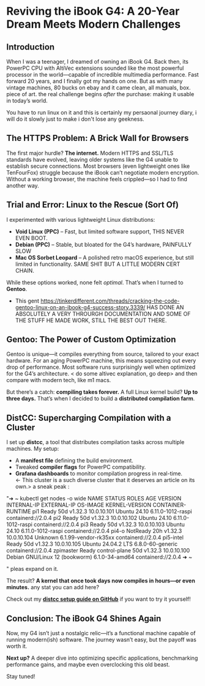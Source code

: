 # **Reviving the iBook G4: A 20-Year Dream Meets Modern Challenges**  

## **Introduction**  
When I was a teenager, I dreamed of owning an iBook G4. Back then, its PowerPC CPU with AltiVec extensions sounded like the most powerful processor in the world—capable of incredible multimedia performance. Fast forward 20 years, and I finally got my hands on one. But as with many vintage machines, 80 bucks on ebay and it came clean, all manuals, box. piece of art. the real challenge begins *after* the purchase: making it usable in today’s world.  

You have to run linux on it and this is certainly my persaonal journey diary, i will do it slowly just to make i don't lose any geekness.

## **The HTTPS Problem: A Brick Wall for Browsers**  
The first major hurdle? **The internet.** Modern HTTPS and SSL/TLS standards have evolved, leaving older systems like the G4 unable to establish secure connections. Most browsers (even lightweight ones like TenFourFox) struggle because the iBook can’t negotiate modern encryption. Without a working browser, the machine feels crippled—so I had to find another way.  

## **Trial and Error: Linux to the Rescue (Sort Of)**  
I experimented with various lightweight Linux distributions:  
- **Void Linux (PPC)** – Fast, but limited software support,    THIS NEVER EVEN BOOT.
- **Debian (PPC)** – Stable, but bloated for the G4’s hardware, PAINFULLY SLOW
- **Mac OS Sorbet Leopard** – A polished retro macOS experience, but still limited in functionality.  SAME SHIT BUT A LITTLE MODERN CERT CHAIN.


While these options worked, none felt *optimal*. That’s when I turned to **Gentoo**.  

- This gent https://tinkerdifferent.com/threads/cracking-the-code-gentoo-linux-on-an-ibook-g4-success-story.3339/ HAS DONE AN ABSOLUTELY A VERY THROURGH DOCUMENTATION AND SOME OF THE STUFF HE MADE WORK, STILL THE BEST OUT THERE.

## **Gentoo: The Power of Custom Optimization**  
Gentoo is unique—it compiles everything from source, tailored to your exact hardware. For an aging PowerPC machine, this means squeezing out every drop of performance. Most software runs surprisingly well when optimized for the G4’s architecture. < do some altivec explanation, go deep> and then compare with modern tech, like m1 macs.

But there’s a catch: **compiling takes forever.** A full Linux kernel build? **Up to three days.** That’s when I decided to build a **distributed compilation farm**.  

## **DistCC: Supercharging Compilation with a Cluster**  
I set up **distcc**, a tool that distributes compilation tasks across multiple machines. My setup:  
- A **manifest file** defining the build environment.  
- Tweaked **compiler flags** for PowerPC compatibility.  
- **Grafana dashboards** to monitor compilation progress in real-time.  
<- This cluster is a such diverse cluster that it deserves an article on its own.> a sneak peak :

"➜  ~ kubectl get nodes -o wide
NAME        STATUS     ROLES           AGE   VERSION   INTERNAL-IP   EXTERNAL-IP   OS-IMAGE                         KERNEL-VERSION         CONTAINER-RUNTIME
pi1         Ready      <none>          50d   v1.32.3   10.0.10.101   <none>        Ubuntu 24.10                     6.11.0-1012-raspi      containerd://2.0.4
pi2         Ready      <none>          50d   v1.32.3   10.0.10.102   <none>        Ubuntu 24.10                     6.11.0-1012-raspi      containerd://2.0.4
pi3         Ready      <none>          50d   v1.32.3   10.0.10.103   <none>        Ubuntu 24.10                     6.11.0-1012-raspi      containerd://2.0.4
pi4-o       NotReady   <none>          20h   v1.32.3   10.0.10.104   <none>        Unknown                          6.1.99-vendor-rk35xx   containerd://2.0.4
pi5-intel   Ready      <none>          50d   v1.32.3   10.0.10.105   <none>        Ubuntu 24.04.2 LTS               6.8.0-60-generic       containerd://2.0.4
zpimaster   Ready      control-plane   50d   v1.32.3   10.0.10.100   <none>        Debian GNU/Linux 12 (bookworm)   6.1.0-34-amd64         containerd://2.0.4
➜  ~




" 
pleas expand on it.

The result? **A kernel that once took days now compiles in hours—or even minutes.**   any stat you can add here?

Check out my **[distcc setup guide on GitHub](https://github.com/felipedbene/distcc)** if you want to try it yourself!  

## **Conclusion: The iBook G4 Shines Again**  
Now, my G4 isn’t just a nostalgic relic—it’s a functional machine capable of running modern(ish) software. The journey wasn’t easy, but the payoff was worth it.  

**Next up?** A deeper dive into optimizing specific applications, benchmarking performance gains, and maybe even overclocking this old beast.  

Stay tuned!